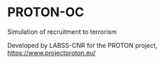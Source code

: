 # PROTON-OC

Simulation of recruitment to terrorism

Developed by LABSS-CNR for the PROTON project, https://www.projectproton.eu/
